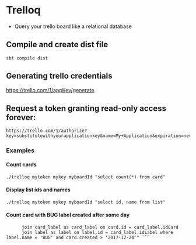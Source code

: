 Trelloq
=============

* Query your trello board like a relational database

## Compile and create dist file
```sbt compile dist```

## Generating trello credentials
https://trello.com/1/appKey/generate

## Request a token granting read-only access forever:
```
https://trello.com/1/authorize?key=substitutewithyourapplicationkey&name=My+Application&expiration=never&response_type=token
```


### Examples


#### Count cards

```./trelloq mytoken mykey myboardId "select count(*) from card" ```

#### Display list ids and names

```./trelloq mytoken mykey myboardId "select id, name from list" ```

#### Count card with BUG label created after some day

``` ./trelloq mytoken mykey myboardId "select count(*) from card as card
      join card_label as card_label on card.id = card_label.idCard
      join label as label on label.id = card_label.idLabel where label.name = 'BUG' and card.created > '2017-12-24'" ```